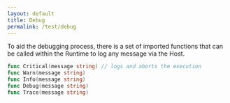 ```yaml
---
layout: default
title: Debug
permalink: /test/debug
---
```


To aid the debugging process, there is a set of imported functions that can be called within the Runtime to log any message via the Host.

```go
func Critical(message string) // logs and aborts the execution
func Warn(message string)
func Info(message string)
func Debug(message string)
func Trace(message string)
```